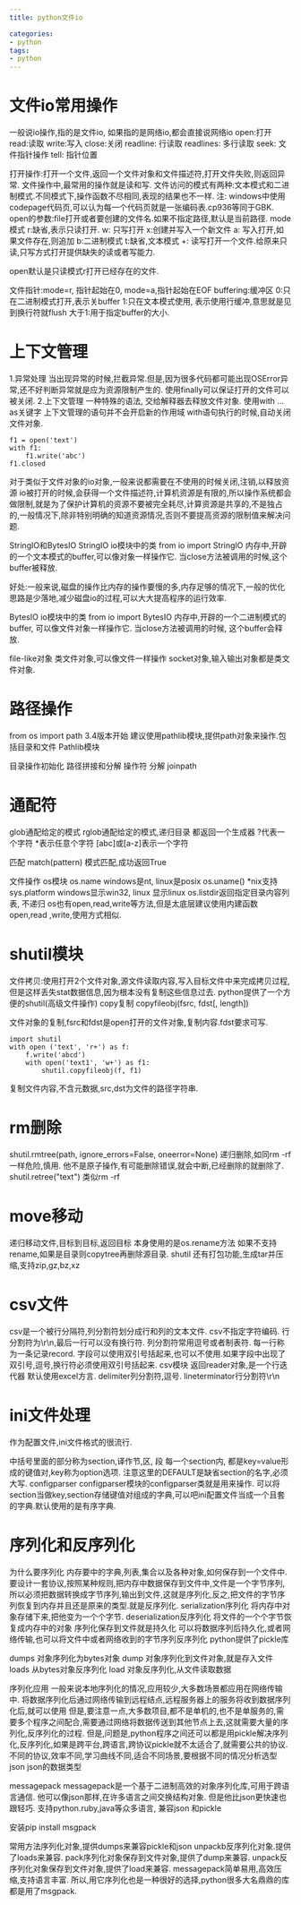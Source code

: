 ```yaml
---
title: python文件io

categories: 
- python
tags:
- python
---
```

# 文件io常用操作
一般说io操作,指的是文件io, 如果指的是网络io,都会直接说网络io
open:打开 read:读取 write:写入 close:关闭 readline: 行读取 readlines: 多行读取
seek: 文件指针操作 tell: 指针位置

打开操作:打开一个文件,返回一个文件对象和文件描述符,打开文件失败,则返回异常.
文件操作中,最常用的操作就是读和写.
文件访问的模式有两种:文本模式和二进制模式.不同模式下,操作函数不尽相同,表现的结果也不一样.
注: windows中使用codepage代码页,可以认为每一个代码页就是一张编码表.cp936等同于GBK.
open的参数:file打开或者要创建的文件名.如果不指定路径,默认是当前路径.
mode模式 r:缺省,表示只读打开. w: 只写打开 x:创建并写入一个新文件
a: 写入打开,如果文件存在,则追加
b:二进制模式 t:缺省,文本模式 +: 读写打开一个文件.给原来只读,只写方式打开提供缺失的读或者写能力.

open默认是只读模式r打开已经存在的文件.

文件指针:mode=r, 指针起始在0, mode=a,指针起始在EOF
buffering:缓冲区
0:只在二进制模式打开,表示关buffer
1:只在文本模式使用, 表示使用行缓冲,意思就是见到换行符就flush
大于1:用于指定buffer的大小.

# 上下文管理

1.异常处理
当出现异常的时候,拦截异常.但是,因为很多代码都可能出现OSError异常,还不好判断异常就是应为资源限制产生的.
使用finally可以保证打开的文件可以被关闭.
2.上下文管理
一种特殊的语法, 交给解释器去释放文件对象.
使用with ... as关键字
上下文管理的语句并不会开启新的作用域
with语句执行的时候,自动关闭文件对象.
```
f1 = open('text')
with f1:
    f1.write('abc')
f1.closed
```
对于类似于文件对象的io对象,一般来说都需要在不使用的时候关闭,注销,以释放资源
io被打开的时候,会获得一个文件描述符,计算机资源是有限的,所以操作系统都会做限制,就是为了保护计算机的资源不要被完全耗尽,计算资源是共享的,不是独占的,一般情况下,除非特别明确的知道资源情况,否则不要提高资源的限制值来解决问题.

StringIO和BytesIO
StringIO
io模块中的类
from io import StringIO
内存中,开辟的一个文本模式的buffer,可以像对象一样操作它.
当close方法被调用的时候,这个buffer被释放.

好处:一般来说,磁盘的操作比内存的操作要慢的多,内存足够的情况下,一般的优化思路是少落地,减少磁盘io的过程,可以大大提高程序的运行效率.

BytesIO
io模块中的类
from io import BytesIO
内存中,开辟的一个二进制模式的buffer, 可以像文件对象一样操作它.
当close方法被调用的时候, 这个buffer会释放.


file-like对象
类文件对象,可以像文件一样操作
socket对象,输入输出对象都是类文件对象.


# 路径操作

from os import path
3.4版本开始
建议使用pathlib模块,提供path对象来操作.包括目录和文件
Pathlib模块

目录操作初始化
路径拼接和分解
操作符
分解
joinpath


# 通配符
glob通配给定的模式
rglob通配给定的模式,递归目录
都返回一个生成器
?代表一个字符
*表示任意个字符
[abc]或[a-z]表示一个字符

匹配
match(pattern)
模式匹配,成功返回True

文件操作
os模块
os.name windows是nt, linux是posix
os.uname() *nix支持
sys.platform windows显示win32, linux 显示linux
os.listdir返回指定目录内容列表, 不递归
os也有open,read,write等方法,但是太底层建议使用内建函数open,read ,write,使用方式相似.

# shutil模块
文件拷贝:使用打开2个文件对象,源文件读取内容,写入目标文件中来完成拷贝过程,但是这样丢失stat数据信息,因为根本没有复制这些信息过去.
python提供了一个方便的shutil(高级文件操作)
copy复制
copyfileobj(fsrc, fdst[, length])

文件对象的复制,fsrc和fdst是open打开的文件对象,复制内容.fdst要求可写.
```
import shutil
with open ('text', 'r+') as f:
    f.write('abcd')
    with open('text1', 'w+') as f1:
        shutil.copyfileobj(f, f1)

```
复制文件内容,不含元数据,src,dst为文件的路径字符串.

# rm删除
shutil.rmtree(path, ignore_errors=False, oneerror=None)
递归删除,如同rm -rf一样危险,慎用.
他不是原子操作,有可能删除错误,就会中断,已经删除的就删除了.
shutil.retree("text") 类似rm -rf

# move移动

递归移动文件,目标到目标,返回目标
本身使用的是os.rename方法
如果不支持rename,如果是目录则copytree再删除源目录.
shutil 还有打包功能,生成tar并压缩,支持zip,gz,bz,xz

# csv文件
csv是一个被行分隔符,列分割符划分成行和列的文本文件.
csv不指定字符编码.
行分割符为\r\n,最后一行可以没有换行符.
列分割符常用逗号或者制表符.
每一行称为一条记录record.
字段可以使用双引号括起来,也可以不使用.如果字段中出现了双引号,逗号,换行符必须使用双引号括起来.
csv模块
返回reader对象,是一个行迭代器
默认使用excel方言.
delimiter列分割符,逗号.
lineterminator行分割符\r\n

# ini文件处理

作为配置文件,ini文件格式的很流行.

中括号里面的部分称为section,译作节,区, 段
每一个section内, 都是key=value形成的键值对,key称为option选项.
注意这里的DEFAULT是缺省section的名字,必须大写.
configparser
configparser模块的configparser类就是用来操作.
可以将section当做key,section存储键值对组成的字典,可以吧ini配置文件当成一个且套的字典.默认使用的是有序字典.

# 序列化和反序列化

为什么要序列化
内存要中的字典,列表,集合以及各种对象,如何保存到一个文件中.
要设计一套协议,按照某种规则,把内存中数据保存到文件中,文件是一个字节序列,所以必须把数据转换成字节序列,输出到文件,这就是序列化,反之,把文件的字节序列恢复到内存并且还是原来的类型.就是反序列化.
serialization序列化
将内存中对象存储下来,把他变为一个个字节.
deserialization反序列化
将文件的一个个字节恢复成内存中的对象
序列化保存到文件就是持久化
可以将数据序列后持久化,或者网络传输,也可以将文件中或者网络收到的字节序列反序列化
python提供了pickle库

dumps 对象序列化为bytes对象
dump 对象序列化到文件对象,就是存入文件
loads 从bytes对象反序列化
load 对象反序列化,从文件读取数据

序列化应用
一般来说本地序列化的情况,应用较少,大多数场景都应用在网络传输中.
将数据序列化后通过网络传输到远程结点,远程服务器上的服务将收到数据序列化后,就可以使用
但是,要注意一点,大多数项目,都不是单机的,也不是单服务的,需要多个程序之间配合,需要通过网络将数据传送到其他节点上去,这就需要大量的序列化,反序列化的过程.
但是,问题是,python程序之间还可以都是用pickle解决序列化,反序列化,如果是跨平台,跨语言,跨协议pickle就不太适合了,就需要公共的协议.
不同的协议,效率不同,学习曲线不同,适合不同场景,要根据不同的情况分析选型
json
json的数据类型


messagepack
messagepack是一个基于二进制高效的对象序列化库,可用于跨语言通信.
他可以像json那样,在许多语言之间交换结构对象.
但是他比json更快速也跟轻巧.
支持python.ruby,java等众多语言,
兼容json 和pickle

安装pip install msgpack

常用方法序列化对象,提供dumps来兼容pickle和json
unpackb反序列化对象.提供了loads来兼容.
pack序列化对象保存到文件对象,提供了dump来兼容.
unpack反序列化对象保存到文件对象,提供了load来兼容.
messagepack简单易用,高效压缩,支持语言丰富.
所以,用它序列化也是一种很好的选择,python很多大名鼎鼎的库都是用了msgpack.











